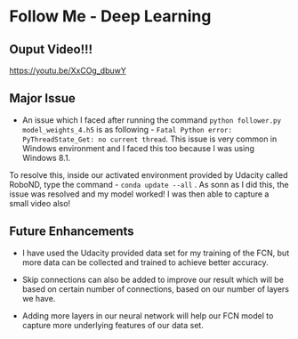 # Follow Me - Deep Learning

## Ouput Video!!!

https://youtu.be/XxCOg_dbuwY

## Major Issue

* An issue which I faced after running the command `python follower.py model_weights_4.h5` is as following -  `Fatal Python error: PyThreadState_Get: no current thread`. This issue is very common in Windows environment and I faced this too because I was using Windows 8.1. 

To resolve this, inside our activated environment provided by Udacity called RoboND, type the command - `conda update --all` . As sonn as I did this, the issue was resolved and my model worked! I was then able to capture a small video also!


## Future Enhancements

* I have used the Udacity provided data set for my training of the FCN, but more data can be collected and trained to achieve better accuracy.

* Skip connections can also be added to improve our result which will be based on certain number of connections, based on our number of layers we have.

* Adding more layers in our neural network will help our FCN model to capture more underlying features of our data set.
